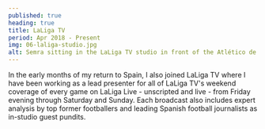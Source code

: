 ```yaml
---
published: true
heading: true
title: LaLiga TV
period: Apr 2018 - Present
img: 06-laliga-studio.jpg
alt: Semra sitting in the LaLiga TV studio in front of the Atlético de Madrid and Real Madrid logos before a preview of the Madrid derby
---
```

In the early months of my return to Spain, I also joined LaLiga TV where I have been working as a lead presenter for all of LaLiga TV's weekend coverage of every game on LaLiga Live - unscripted and live - from Friday evening through Saturday and Sunday. Each broadcast also includes expert analysis by top former footballers and leading Spanish football journalists as in-studio guest pundits.
